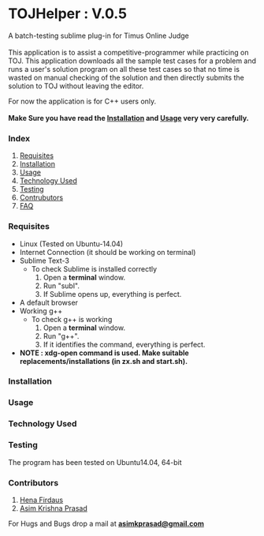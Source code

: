 <h1>TOJHelper : V.0.5</h1>

A batch-testing sublime plug-in for Timus Online Judge
<br><br>
This application is to assist a competitive-programmer while practicing on TOJ. This application downloads all the sample test cases for a problem and runs a user&#39;s solution program on all these test cases so that no time is wasted on manual checking of the solution and then directly submits the solution to TOJ without leaving the editor.

For now the application is for C++ users only.
<br>
<br>
<b>Make Sure you have read the <a href="#installation">Installation</a> and <a href="#usage">Usage</a> very very carefully.</b>
<br>

<h3>Index</h3>
<ol>
<li><a href="#requisites">Requisites</a></li>
<li><a href="#installation">Installation</a></li>
<li><a href="#usage">Usage</a></li>
<li><a href="#techused">Technology Used</a></li>
<li><a href="#testing">Testing</a></li>
<li><a href="#contributors">Contrubutors</a></li>
<li><a href="http://bugecode.com/post.php?pid=121" target="_blank">FAQ</a></li>
</ol>

<a name="requisites"><h3>Requisites</h3></a>
<ul>
<li>Linux (Tested on Ubuntu-14.04)</li>
<li>Internet Connection (it should be working on terminal)</li>
<li>Sublime Text-3
	<ul>
	<li>To check Sublime is installed correctly
		<ol>
		<li>Open a <b>terminal</b> window.</li>
		<li>Run "subl".</li>
		<li>If Sublime opens up, everything is perfect.</li>
		</ol>
	</li>
	</ul>
</li>
<li>A default browser</li>
<li>Working g++
	<ul>
	<li>To check g++ is working
		<ol>
		<li>Open a <b>terminal</b> window.</li>
		<li>Run "g++".</li>
		<li>If it identifies the command, everything is perfect.</li>
		</ol>
	</li>
	</ul>
</li>
<li><b>NOTE : xdg-open command is used. Make suitable replacements/installations (in zx.sh and start.sh).</b></li>
</ul>

<a name="installation"><h3>Installation</h3></a>
<ol>

</ol>



<a name="usage"><h3>Usage</h3></a>
<ul>

</ul>


<a name="techused"><h3>Technology Used</h3></a>
<ul>

</ul>

<a name="testing"><h3>Testing</h3></a>
The program has been tested on Ubuntu14.04, 64-bit

<a name="contributors"><h3>Contributors</h3></a>
<ol>
	<li><a href="https://github.com/henadaus">Hena Firdaus</a></li>
	<li><a href="https://github.com/pakhandi">Asim Krishna Prasad</a></li>
</ol>

For Hugs and Bugs drop a mail at <b>asimkprasad@gmail.com</b>

